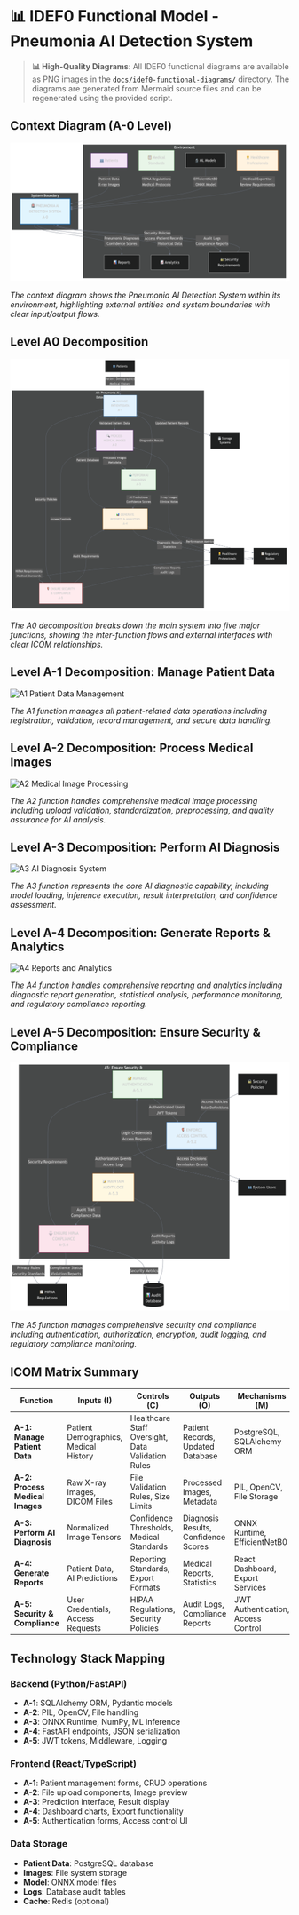 # 📊 IDEF0 Functional Model - Pneumonia AI Detection System

> **📊 High-Quality Diagrams**: All IDEF0 functional diagrams are available as PNG images in the [`docs/idef0-functional-diagrams/`](docs/idef0-functional-diagrams/) directory. The diagrams are generated from Mermaid source files and can be regenerated using the provided script.

## Context Diagram (A-0 Level)

![Context Diagram A-0](docs/idef0-functional-diagrams/01-context-diagram-a0.png)

*The context diagram shows the Pneumonia AI Detection System within its environment, highlighting external entities and system boundaries with clear input/output flows.*

## Level A0 Decomposition

![A0 System Decomposition](docs/idef0-functional-diagrams/02-a0-decomposition.png)

*The A0 decomposition breaks down the main system into five major functions, showing the inter-function flows and external interfaces with clear ICOM relationships.*

## Level A-1 Decomposition: Manage Patient Data

![A1 Patient Data Management](docs/idef0-functional-diagrams/03-a1-patient-data.png)

*The A1 function manages all patient-related data operations including registration, validation, record management, and secure data handling.*

## Level A-2 Decomposition: Process Medical Images

![A2 Medical Image Processing](docs/idef0-functional-diagrams/04-a2-image-processing.png)

*The A2 function handles comprehensive medical image processing including upload validation, standardization, preprocessing, and quality assurance for AI analysis.*

## Level A-3 Decomposition: Perform AI Diagnosis

![A3 AI Diagnosis System](docs/idef0-functional-diagrams/05-a3-ai-diagnosis.png)

*The A3 function represents the core AI diagnostic capability, including model loading, inference execution, result interpretation, and confidence assessment.*

## Level A-4 Decomposition: Generate Reports & Analytics

![A4 Reports and Analytics](docs/idef0-functional-diagrams/06-a4-reports-analytics.png)

*The A4 function handles comprehensive reporting and analytics including diagnostic report generation, statistical analysis, performance monitoring, and regulatory compliance reporting.*

## Level A-5 Decomposition: Ensure Security & Compliance

![A5 Security and Compliance](docs/idef0-functional-diagrams/07-a5-security-compliance.png)

*The A5 function manages comprehensive security and compliance including authentication, authorization, encryption, audit logging, and regulatory compliance monitoring.*

## ICOM Matrix Summary

| Function | Inputs (I) | Controls (C) | Outputs (O) | Mechanisms (M) |
|----------|-----------|-------------|-------------|---------------|
| **A-1: Manage Patient Data** | Patient Demographics, Medical History | Healthcare Staff Oversight, Data Validation Rules | Patient Records, Updated Database | PostgreSQL, SQLAlchemy ORM |
| **A-2: Process Medical Images** | Raw X-ray Images, DICOM Files | File Validation Rules, Size Limits | Processed Images, Metadata | PIL, OpenCV, File Storage |
| **A-3: Perform AI Diagnosis** | Normalized Image Tensors | Confidence Thresholds, Medical Standards | Diagnosis Results, Confidence Scores | ONNX Runtime, EfficientNetB0 |
| **A-4: Generate Reports** | Patient Data, AI Predictions | Reporting Standards, Export Formats | Medical Reports, Statistics | React Dashboard, Export Services |
| **A-5: Security & Compliance** | User Credentials, Access Requests | HIPAA Regulations, Security Policies | Audit Logs, Compliance Reports | JWT Authentication, Access Control |

## Technology Stack Mapping

### Backend (Python/FastAPI)
- **A-1**: SQLAlchemy ORM, Pydantic models
- **A-2**: PIL, OpenCV, File handling
- **A-3**: ONNX Runtime, NumPy, ML inference
- **A-4**: FastAPI endpoints, JSON serialization
- **A-5**: JWT tokens, Middleware, Logging

### Frontend (React/TypeScript)
- **A-1**: Patient management forms, CRUD operations
- **A-2**: File upload components, Image preview
- **A-3**: Prediction interface, Result display
- **A-4**: Dashboard charts, Export functionality
- **A-5**: Authentication forms, Access control UI

### Data Storage
- **Patient Data**: PostgreSQL database
- **Images**: File system storage
- **Model**: ONNX model files
- **Logs**: Database audit tables
- **Cache**: Redis (optional)
